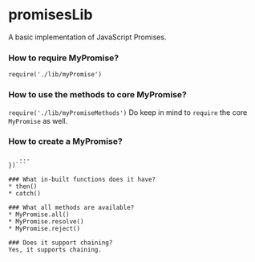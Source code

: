 # promisesLib
A basic implementation of JavaScript Promises.

### How to require MyPromise?
```require('./lib/myPromise')```

### How to use the methods to core MyPromise?
```require('./lib/myPromiseMethods')```
Do keep in mind to `require` the core `MyPromise` as well.

### How to create a MyPromise?
```new MyPromise(function (resolve, reject) {
   ...
})```

### What in-built functions does it have?
* then()
* catch()

### What all methods are available?
* MyPromise.all()
* MyPromise.resolve()
* MyPromise.reject()
 
### Does it support chaining?
Yes, it supports chaining.
